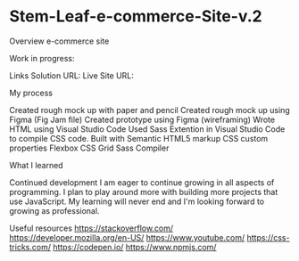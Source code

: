 # Stem-Leaf-e-commerce-Site-v.2

Overview e-commerce site

Work in progress:

Links Solution URL: Live Site URL:

My process

Created rough mock up with paper and pencil
Created rough mock up using Figma (Fig Jam file)
Created prototype using Figma (wireframing)
Wrote HTML using Visual Studio Code
Used Sass Extention in Visual Studio Code to compile CSS code.
Built with Semantic HTML5 markup CSS custom properties Flexbox CSS Grid Sass Compiler

What I learned

Continued development I am eager to continue growing in all aspects of programming. I plan to play around more with building more projects that use JavaScript. My learning will never end and I'm looking forward to growing as professional.

Useful resources https://stackoverflow.com/ https://developer.mozilla.org/en-US/ https://www.youtube.com/ https://css-tricks.com/ https://codepen.io/ https://www.npmjs.com/
